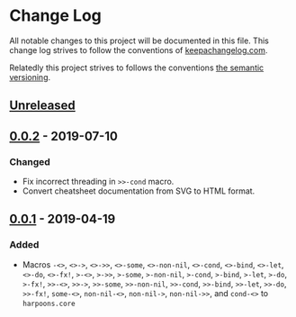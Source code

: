 # Change Log

All notable changes to this project will be documented in this file.  This
change log strives to follow the conventions of [keepachangelog.com].

Relatedly this project strives to follows the conventions [the semantic
versioning][semver].


## [Unreleased]

## [0.0.2] - 2019-07-10

### Changed

- Fix incorrect threading in `>>-cond` macro.
- Convert cheatsheet documentation from SVG to HTML format.

## [0.0.1] - 2019-04-19

### Added

- Macros `-<>`, `<>->`, `<>->>`, `<>-some`, `<>-non-nil`, `<>-cond`,
  `<>-bind`, `<>-let`, `<>-do`, `<>-fx!`, `>-<>`, `>->>`, `>-some`,
  `>-non-nil`, `>-cond`, `>-bind`, `>-let`, `>-do`, `>-fx!`, `>>-<>`, `>>->`,
  `>>-some`, `>>-non-nil`, `>>-cond`, `>>-bind`, `>>-let`, `>>-do`, `>>-fx!`,
  `some-<>`, `non-nil-<>`, `non-nil->`, `non-nil->>`, and `cond-<>` to
  `harpoons.core`

[keepachangelog.com]: https://keepachangelog.com/
[semver]: https://semver.org/
[Unreleased]: https://github.com/mjhanninen/harpoons/compare/v0.0.2...HEAD
[0.0.2]: https://github.com/mjhanninen/harpoons/compare/v0.0.1...v0.0.2
[0.0.1]: https://github.com/mjhanninen/harpoons/releases/v0.0.1
